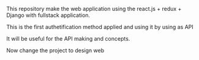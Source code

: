This repository make the web application using the react.js + redux + Django with fullstack application.

This is the first authetification method applied and using it by using as API

It will be useful for the API making and concepts.

Now change the project to design web